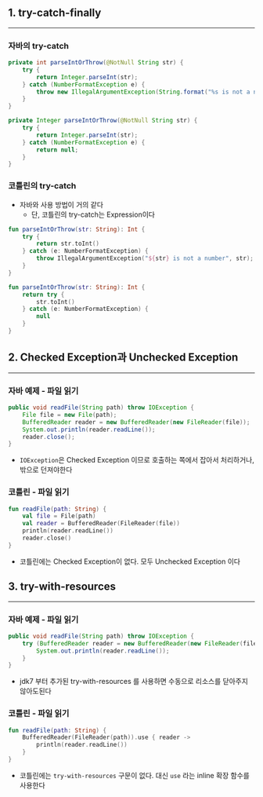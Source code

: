 ## 1. try-catch-finally
---
### 자바의 try-catch
```Java
private int parseIntOrThrow(@NotNull String str) {
	try {
		return Integer.parseInt(str);
	} catch (NumberFormatException e) {
		throw new IllegalArgumentException(String.format("%s is not a number", str));
	}
}
```

```Java
private Integer parseIntOrThrow(@NotNull String str) {
	try {
		return Integer.parseInt(str);
	} catch (NumberFormatException e) {
		return null;
	}
}
```

### 코틀린의 try-catch
- 자바와 사용 방법이 거의 같다
	- 단, 코틀린의 try-catch는 Expression이다
```Kotlin
fun parseIntOrThrow(str: String): Int {
	try {
		return str.toInt()
	} catch (e: NumberFormatException) {
		throw IllegalArgumentException("${str} is not a number", str);
	}
}

fun parseIntOrThrow(str: String): Int {
	return try {
		str.toInt()
	} catch (e: NumberFormatException) {
		null
	}
}
```

## 2. Checked Exception과 Unchecked Exception
---
### 자바 예제 - 파일 읽기
```Java
public void readFile(String path) throw IOException {
	File file = new File(path);
	BufferedReader reader = new BufferedReader(new FileReader(file));
	System.out.println(reader.readLine());
	reader.close();
}
```
- `IOException`은 Checked Exception 이므로 호출하는 쪽에서 잡아서 처리하거나, 밖으로 던져야한다

### 코틀린 - 파일 읽기
```Kotlin
fun readFile(path: String) {
	val file = File(path)
	val reader = BufferedReader(FileReader(file))
	println(reader.readLine())
	reader.close()
}
```
- 코틀린에는 Checked Exception이 없다. 모두 Unchecked Exception 이다

## 3. try-with-resources
---
### 자바 예제 - 파일 읽기
```Java
public void readFile(String path) throw IOException {
	try (BufferedReader reader = new BufferedReader(new FileReader(file))){
		System.out.println(reader.readLine());
	}
}
```
- jdk7 부터 추가된 try-with-resources 를 사용하면 수동으로 리소스를 닫아주지 않아도된다

### 코틀린 - 파일 읽기
```Kotlin
fun readFile(path: String) {
	BufferedReader(FileReader(path)).use { reader ->
		println(reader.readLine())
	}
}
```
- 코틀린에는 `try-with-resources` 구문이 없다. 대신 `use` 라는 inline 확장 함수를 사용한다